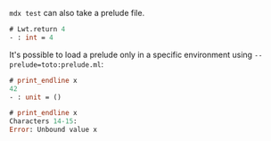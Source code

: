 `mdx test` can also take a prelude file.

```ocaml
# Lwt.return 4
- : int = 4
```

It's possible to load a prelude only in a specific environment using
`--prelude=toto:prelude.ml`:

```ocaml env=toto
# print_endline x
42
- : unit = ()
```

```ocaml
# print_endline x
Characters 14-15:
Error: Unbound value x
```
